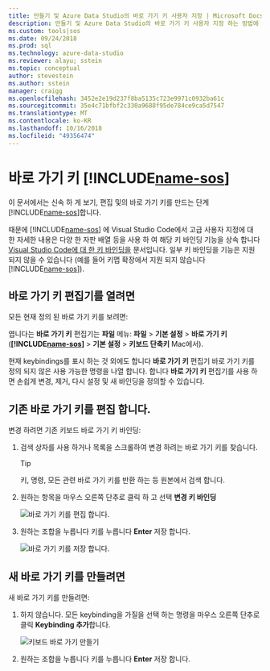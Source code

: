 ```yaml
---
title: 만들기 및 Azure Data Studio의 바로 가기 키 사용자 지정 | Microsoft Docs
description: 만들기 및 Azure Data Studio의 바로 가기 키 사용자 지정 하는 방법에 알아봅니다.
ms.custom: tools|sos
ms.date: 09/24/2018
ms.prod: sql
ms.technology: azure-data-studio
ms.reviewer: alayu; sstein
ms.topic: conceptual
author: stevestein
ms.author: sstein
manager: craigg
ms.openlocfilehash: 3452e2e19d237f8ba5135c723e9971c0932ba61c
ms.sourcegitcommit: 35e4c71bfbf2c330a9688f95de784ce9ca5d7547
ms.translationtype: MT
ms.contentlocale: ko-KR
ms.lasthandoff: 10/16/2018
ms.locfileid: "49356474"
---
```

# <a name="keyboard-shortcuts-in-includename-sosincludesname-sosmd"></a>바로 가기 키 [!INCLUDE[name-sos](../includes/name-sos.md)]

이 문서에서는 신속 하 게 보기, 편집 및의 바로 가기 키를 만드는 단계 [!INCLUDE[name-sos](../includes/name-sos-short.md)]합니다.

때문에 [!INCLUDE[name-sos](../includes/name-sos-short.md)] 에 Visual Studio Code에서 고급 사용자 지정에 대 한 자세한 내용은 다양 한 자판 배열 등을 사용 하 여 해당 키 바인딩 기능을 상속 합니다 [Visual Studio Code에 대 한 키 바인딩을](https://code.visualstudio.com/docs/getstarted/keybindings) 문서입니다. 일부 키 바인딩을 기능은 지원 되지 않을 수 있습니다 (예를 들어 키맵 확장에서 지원 되지 않습니다 [!INCLUDE[name-sos](../includes/name-sos-short.md)]).


## <a name="open-the-keyboard-shortcuts-editor"></a>바로 가기 키 편집기를 열려면

모든 현재 정의 된 바로 가기 키를 보려면:

엽니다는 **바로 가기 키** 편집기는 **파일** 메뉴: **파일** > **기본 설정**  >   **바로 가기 키** (**[!INCLUDE[name-sos](../includes/name-sos-short.md)]** > **기본 설정** > **키보드 단축키** Mac에서).

현재 keybindings를 표시 하는 것 외에도 합니다 **바로 가기 키** 편집기 바로 가기 키를 정의 되지 않은 사용 가능한 명령을 나열 합니다. 합니다 **바로 가기 키** 편집기를 사용 하면 손쉽게 변경, 제거, 다시 설정 및 새 바인딩을 정의할 수 있습니다.  


## <a name="edit-existing-keyboard-shortcuts"></a>기존 바로 가기 키를 편집 합니다.

변경 하려면 기존 키보드 바로 가기 키 바인딩:

1. 검색 상자를 사용 하거나 목록을 스크롤하여 변경 하려는 바로 가기 키를 찾습니다.
   > [!TIP]
   > 키, 명령, 모든 관련 바로 가기 키를 반환 하는 등 원본에서 검색 합니다.

1. 원하는 항목을 마우스 오른쪽 단추로 클릭 하 고 선택 **변경 키 바인딩**

   ![바로 가기 키를 편집 합니다.](media/keyboard-shortcuts/change-keybinding.png)

1. 원하는 조합을 누릅니다 키를 누릅니다 **Enter** 저장 합니다. 

   ![바로 가기 키를 저장 합니다.](media/keyboard-shortcuts/save-keybinding.png)

## <a name="create-new-keyboard-shortcuts"></a>새 바로 가기 키를 만들려면

새 바로 가기 키를 만들려면:

1. 하지 않습니다. 모든 keybinding을 가질을 선택 하는 명령을 마우스 오른쪽 단추로 클릭 **Keybinding 추가**합니다.

   ![키보드 바로 가기 만들기](media/keyboard-shortcuts/add-keybinding.png)

1. 원하는 조합을 누릅니다 키를 누릅니다 **Enter** 저장 합니다.


